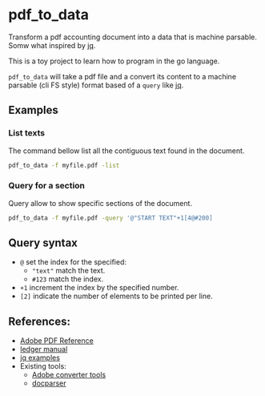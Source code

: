 # pdf_to_data

Transform a pdf accounting document into a data that is machine parsable. Somw what inspired by [jq](https://github.com/stedolan/jq).

This is a toy project to learn how to program in the go language.

`pdf_to_data` will take a pdf file and a convert its content to a machine parsable (cli FS style) format based of a `query` like [jq](https://stedolan.github.io/jq).

## Examples
### List texts
The command bellow list all the contiguous text found in the document.

```sh
pdf_to_data -f myfile.pdf -list
```

### Query for a section
Query allow to show specific sections of the document.

```sh
pdf_to_data -f myfile.pdf -query '@"START TEXT"+1[4@#200]
```

## Query syntax
- `@` set the index for the specified:
  - `"text"` match the text.
  - `#123` match the index.
- `+1` increment the index by the specified number.
- `[2]` indicate the number of elements to be printed per line.


## References:

- [Adobe PDF Reference](https://www.adobe.com/content/dam/acom/en/devnet/pdf/pdfs/pdf_reference_archives/PDFReference.pdf)
- [ledger manual](https://www.ledger-cli.org/3.0/doc/ledger3.html)
- [jq examples](https://stedolan.github.io/jq/tutorial)
- Existing tools:
  - [Adobe converter tools](https://documentcloud.adobe.com/link/tools/?x_api_client_id=adobe_com&x_api_client_location=pdf_to_excel&group=group-convert)
  - [docparser](https://docparser.com/features)
